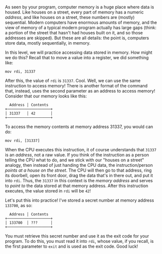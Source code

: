 As seen by your program, computer memory is a huge place where data is housed.
Like houses on a street, every part of memory has a numeric _address_, and like houses on a street, these numbers are (mostly) sequential.
Modern computers have enormous amounts of memory, and the view of memory of a typical modern program actually has large gaps (think: a portion of the street that hasn't had houses built on it, and so those addresses are skipped).
But these are all details: the point is, computers store data, mostly sequentially, in memory.

In this level, we will practice accessing data stored in memory.
How might we do this?
Recall that to move a value into a register, we did something like:

```assembly
mov rdi, 31337
```

After this, the value of `rdi` is `31337`.
Cool.
Well, we can use the same instruction to access memory!
There is another format of the command that, instead, uses the second parameter as an address to access memory!
Consider that our memory looks like this:

```text
  Address │ Contents
+────────────────────+
│ 31337   │ 42       │
+────────────────────+
```

To access the memory contents at memory address 31337, you would can do:

```assembly
mov rdi, [31337]
```

When the CPU executes this instruction, it of course understands that `31337` is an _address_, not a raw value.
If you think of the instruction as a person telling the CPU what to do, and we stick with our "houses on a street" analogy, then instead of just handing the CPU data, the instruction/person _points at a house on the street_.
The CPU will then go to that address, ring its doorbell, open its front door, drag the data that's in there out, and put it into `rdi`.
Thus, the `31337` in this context is the _memory address_ and serves to _point to_ the data stored at that memory address.
After this instruction executes, the value stored in `rdi` will be `42`!

Let's put this into practice!
I've stored a secret number at memory address `133700`, as so:

```text
  Address │ Contents
+────────────────────+
│ 133700  │ ???      │
+────────────────────+
```

You must retrieve this secret number and use it as the exit code for your program.
To do this, you must read it into `rdi`, whose value, if you recall, is the first parameter to `exit` and is used as the exit code.
Good luck!
